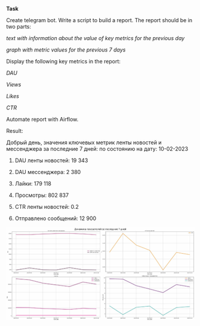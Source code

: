**Task**

Create telegram bot. Write a script to build a report.
The report should be in two parts:

*text with information about the value of key metrics for the previous day*


*graph with metric values for the previous 7 days*

Display the following key metrics in the report:

*DAU*

*Views* 

*Likes*

*CTR*

Automate report with Airflow.

Result:


Добрый день, значения ключевых метрик ленты новостей и мессенджера за последние 7 дней:
        по состоянию на дату: 10-02-2023 

1. DAU ленты новостей: 19 343 

2. DAU мессенджера: 2 380

3. Лайки: 179 118 

4. Просмотры: 802 837 

5. CTR ленты новостей: 0.2 

6. Отправлено сообщений: 12 900


![img.png](img.png)

